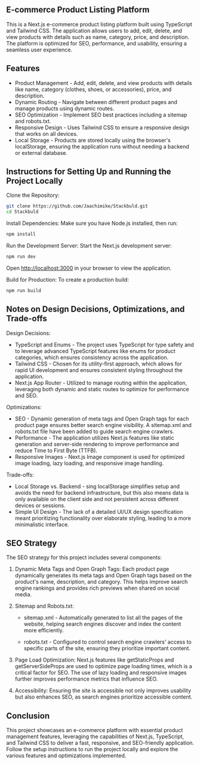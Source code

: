## E-commerce Product Listing Platform

This is a Next.js e-commerce product listing platform built using TypeScript and Tailwind CSS. The application allows users to add, edit, delete, and view products with details such as name, category, price, and description. The platform is optimized for SEO, performance, and usability, ensuring a seamless user experience.

## Features

- Product Management - Add, edit, delete, and view products with details like name, category (clothes, shoes, or accessories), price, and description.
- Dynamic Routing - Navigate between different product pages and manage products using dynamic routes.
- SEO Optimization - Implement SEO best practices including a sitemap and robots.txt.
- Responsive Design - Uses Tailwind CSS to ensure a responsive design that works on all devices.
- Local Storage - Products are stored locally using the browser's localStorage, ensuring the application runs without needing a backend or external database.

## Instructions for Setting Up and Running the Project Locally

Clone the Repository:

```bash
git clone https://github.com/Jaachimike/Stackbuld.git
cd Stackbuld
```

Install Dependencies: Make sure you have Node.js installed, then run:

```bash
npm install
```

Run the Development Server: Start the Next.js development server:

```bash
npm run dev
```

Open [http://localhost:3000](http://localhost:3000) in your browser to view the application.

Build for Production: To create a production build:

```bash
npm run build
```

## Notes on Design Decisions, Optimizations, and Trade-offs

Design Decisions:

- TypeScript and Enums - The project uses TypeScript for type safety and to leverage advanced TypeScript features like enums for product categories, which ensures consistency across the application.
- Tailwind CSS - Chosen for its utility-first approach, which allows for rapid UI development and ensures consistent styling throughout the application.
- Next.js App Router - Utilized to manage routing within the application, leveraging both dynamic and static routes to optimize for performance and SEO.

Optimizations:

- SEO - Dynamic generation of meta tags and Open Graph tags for each product page ensures better search engine visibility. A sitemap.xml and robots.txt file have been added to guide search engine crawlers.
- Performance - The application utilizes Next.js features like static generation and server-side rendering to improve performance and reduce Time to First Byte (TTFB).
- Responsive Images - Next.js Image component is used for optimized image loading, lazy loading, and responsive image handling.

Trade-offs:

- Local Storage vs. Backend - sing localStorage simplifies setup and avoids the need for backend infrastructure, but this also means data is only available on the client side and not persistent across different devices or sessions.
- Simple UI Design - The lack of a detailed UI/UX design specification meant prioritizing functionality over elaborate styling, leading to a more minimalistic interface.

## SEO Strategy

The SEO strategy for this project includes several components:

1. Dynamic Meta Tags and Open Graph Tags: Each product page dynamically generates its meta tags and Open Graph tags based on the product's name, description, and category. This helps improve search engine rankings and provides rich previews when shared on social media.

2. Sitemap and Robots.txt:

   - sitemap.xml - Automatically generated to list all the pages of the website, helping search engines discover and index the content more efficiently.

   - robots.txt - Configured to control search engine crawlers' access to specific parts of the site, ensuring they prioritize important content.

3. Page Load Optimization: Next.js features like getStaticProps and getServerSideProps are used to optimize page loading times, which is a critical factor for SEO. The use of lazy loading and responsive images further improves performance metrics that influence SEO.

4. Accessibility: Ensuring the site is accessible not only improves usability but also enhances SEO, as search engines prioritize accessible content.

## Conclusion

This project showcases an e-commerce platform with essential product management features, leveraging the capabilities of Next.js, TypeScript, and Tailwind CSS to deliver a fast, responsive, and SEO-friendly application. Follow the setup instructions to run the project locally and explore the various features and optimizations implemented.
